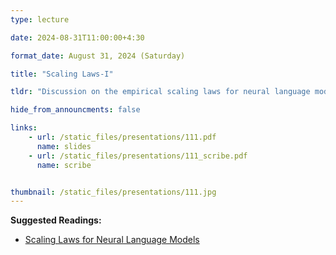 ```yaml
---
type: lecture

date: 2024-08-31T11:00:00+4:30

format_date: August 31, 2024 (Saturday)

title: "Scaling Laws-I"

tldr: "Discussion on the empirical scaling laws for neural language model performance on the cross-entropy loss &ndash; Kaplan Laws."

hide_from_announcments: false

links: 
    - url: /static_files/presentations/111.pdf
      name: slides
    - url: /static_files/presentations/111_scribe.pdf
      name: scribe


thumbnail: /static_files/presentations/111.jpg
---
```

<!-- Other additional contents using markdown -->
**Suggested Readings:**
- [Scaling Laws for Neural Language Models](https://arxiv.org/pdf/2001.08361)


